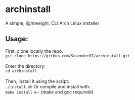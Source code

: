 # archinstall
A simple, lightweight, CLI Arch Linux installer


<h2>Usage:</h2>
First, clone locally the repo.<br>
<code>git clone https://github.com/Seaender07/archinstall.git</code><br>
<br>
Enter the directory:<br>
<code>cd archinstall</code><br>
<br>
Then, install it using the script:<br>
<code>./install.sh</code>
Or compile and install with:<br>
<code>make install</code> <-- (make and gcc requiredi)
